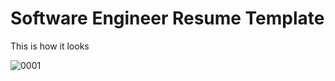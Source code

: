 # Software Engineer Resume Template

This is how it looks

![0001](https://user-images.githubusercontent.com/2821084/135807612-87363be8-ecaa-44e9-a3e4-02358e0838f5.jpg)
